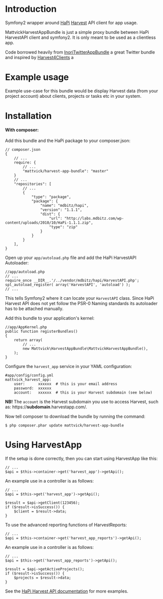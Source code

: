 # Introduction
Symfony2 wrapper around  [HaPi](http://labs.mdbitz.com/harvest-api/) [Harvest](http://www.getharvest.com/) API client for app usage.

MattvickHarvestAppBundle is just a simple proxy bundle between HaPi HarvestAPI client and symfony2. It is only meant to be used as a clientless app. 

Code borrowed heavily from [InoriTwitterAppBundle](https://github.com/Inori/InoriTwitterAppBundle) a great Twitter bundle and inspired by [Harvest4Clients](https://github.com/jkenters/Harvest4Clients) a 

# Example usage
Example use-case for this bundle would be display Harvest data (from your project account) about clients, projects or tasks etc in your system.


# Installation

#### With composer:
Add this bundle and the HaPi package to your composer.json:

    // composer.json
    {
        // ...
        require: {
            // ...
            "mattvick/harvest-app-bundle": "master"
        }
        // ...
        "repositories": [
            // ...
            {
                "type": "package",
                "package": {
                    "name": "mdbitz/hapi",
                    "version": "1.1.1",
                    "dist": {
                        "url": "http://labs.mdbitz.com/wp-content/uploads/2010/10/HaPi-1.1.1.zip",
                        "type": "zip"
                    }
                }
            }
        ],
    }

Open up your `app/autoload.php` file and add the HaPi HarvestAPI Autoloader:

    //app/autoload.php
    // ...
    require_once __DIR__.'/../vendor/mdbitz/hapi/HarvestAPI.php';
    spl_autoload_register( array('HarvestAPI', 'autoload') );
    // ...

This tells Symfony2 where it can locate your `HarvestAPI` class. Since HaPi Harvest API does not
yet follow the PSR-0 Naming standards its autoloader has to be attached manually.


Add this bundle to your application's kernel:

    //app/AppKernel.php
    public function registerBundles()
    {
        return array(
            // ...
            new Mattvick\HarvestAppBundle\MattvickHarvestAppBundle(),
        );
    }

Configure the `harvest_app` service in your YAML configuration:

    #app/config/config.yml
    mattvick_harvest_app:
        user:      xxxxxx  # this is your email address
        password:  xxxxxx
        account:   xxxxxx  # this is your Harvest subdomain (see below)

**NB!** The `account` is the Harvest subdomain you use to access Harvest, such as: https://**subdomain**.harvestapp.com/.

Now tell composer to download the bundle by running the command:

    $ php composer.phar update mattvick/harvest-app-bundle


# Using HarvestApp

If the setup is done correctly, then you can start using HarvestApp like this:

    // ...
    $api = $this->container->get('harvest_app')->getApi();

An example use in a controller is as follows:

    // ...
    $api = $this->get('harvest_app')->getApi();

    $result = $api->getClient(123456);
    if ($result->isSuccess()) {
        $client = $result->data;
    }

To use the advanced reporting functions of HarvestReports:

    // ...
    $api = $this->container->get('harvest_app_reports')->getApi();

An example use in a controller is as follows:

    // ...
    $api = $this->get('harvest_app_reports')->getApi();

    $result = $api->getActiveProjects();
    if ($result->isSuccess()) {
        $projects = $result->data;
    }

See the [HaPi Harvest API documentation](http://labs.mdbitz.com/harvest-api/docs/) for more examples.

